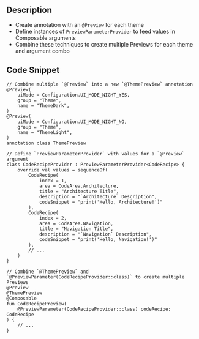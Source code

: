 ## Description

- Create annotation with an `@Preview` for each theme
- Define instances of `PreviewParameterProvider` to feed values in Composable arguments 
- Combine these techniques to create multiple Previews for each theme and argument combo

## Code Snippet

```
// Combine multiple `@Preview` into a new `@ThemePreview` annotation      
@Preview(
    uiMode = Configuration.UI_MODE_NIGHT_YES,
    group = "Theme",
    name = "ThemeDark",
)
@Preview(
    uiMode = Configuration.UI_MODE_NIGHT_NO,
    group = "Theme",
    name = "ThemeLight",
)
annotation class ThemePreview

// Define `PreviewParameterProvider` with values for a `@Preview` argument      
class CodeRecipeProvider : PreviewParameterProvider<CodeRecipe> {
    override val values = sequenceOf(
        CodeRecipe(
            index = 1,
            area = CodeArea.Architecture,
            title = "Architecture Title",
            description = "`Architecture` Description",
            codeSnippet = "print('Hello, Architecture!')"
        ),
        CodeRecipe(
            index = 2,
            area = CodeArea.Navigation,
            title = "Navigation Title",
            description = "`Navigation` Description",
            codeSnippet = "print('Hello, Navigation!')"
        ),
        // ...
    )
}

// Combine `@ThemePreview` and `@PreviewParameter(CodeRecipeProvider::class)` to create multiple Previews      
@Preview
@ThemePreview
@Composable
fun CodeRecipePreview(
    @PreviewParameter(CodeRecipeProvider::class) codeRecipe: CodeRecipe
) {
    // ...
}
```